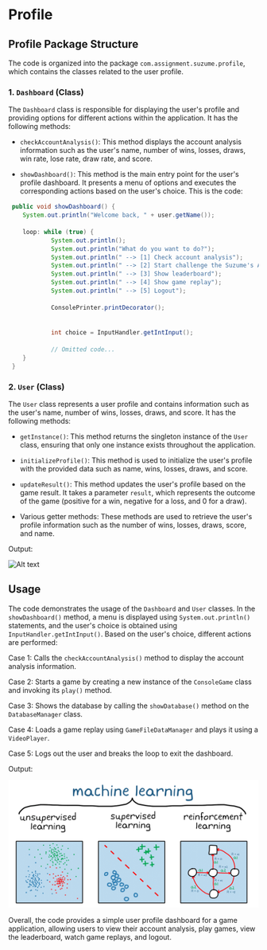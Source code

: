 # Profile 

## Profile Package Structure
The code is organized into the package `com.assignment.suzume.profile`, which contains the classes related to the user profile.

### 1. **`Dashboard`** (Class)
The `Dashboard` class is responsible for displaying the user's profile and providing options for different actions within the application. It has the following methods:

- `checkAccountAnalysis()`: This method displays the account analysis information such as the user's name, number of wins, losses, draws, win rate, lose rate, draw rate, and score.

- `showDashboard()`: This method is the main entry point for the user's profile dashboard. It presents a menu of options and executes the corresponding actions based on the user's choice. 
This is the code:
```java
 public void showDashboard() {
    System.out.println("Welcome back, " + user.getName());

    loop: while (true) {
            System.out.println();
            System.out.println("What do you want to do?");
            System.out.println(" --> [1] Check account analysis");
            System.out.println(" --> [2] Start challenge the Suzume's Adventure");
            System.out.println(" --> [3] Show leaderboard");
            System.out.println(" --> [4] Show game replay");
            System.out.println(" --> [5] Logout");

            ConsolePrinter.printDecorator();


            int choice = InputHandler.getIntInput();

            // Omitted code...
    }
 }
```


### 2. **`User`** (Class)
The `User` class represents a user profile and contains information such as the user's name, number of wins, losses, draws, and score. It has the following methods:

- `getInstance()`: This method returns the singleton instance of the `User` class, ensuring that only one instance exists throughout the application.

- `initializeProfile()`: This method is used to initialize the user's profile with the provided data such as name, wins, losses, draws, and score.

- `updateResult()`: This method updates the user's profile based on the game result. It takes a parameter `result`, which represents the outcome of the game (positive for a win, negative for a loss, and 0 for a draw).

- Various getter methods: These methods are used to retrieve the user's profile information such as the number of wins, losses, draws, score, and name.

Output:

![Alt text](image.png)

## Usage
The code demonstrates the usage of the `Dashboard` and `User` classes. In the `showDashboard()` method, a menu is displayed using `System.out.println()` statements, and the user's choice is obtained using `InputHandler.getIntInput()`. Based on the user's choice, different actions are performed:

Case 1: Calls the `checkAccountAnalysis()` method to display the account analysis information.

Case 2: Starts a game by creating a new instance of the `ConsoleGame` class and invoking its `play()` method.

Case 3: Shows the database by calling the `showDatabase()` method on the `DatabaseManager` class.

Case 4: Loads a game replay using `GameFileDataManager` and plays it using a `VideoPlayer`.

Case 5: Logs out the user and breaks the loop to exit the dashboard.

Output: 

![Alt text](image-1.png)

Overall, the code provides a simple user profile dashboard for a game application, allowing users to view their account analysis, play games, view the leaderboard, watch game replays, and logout.
